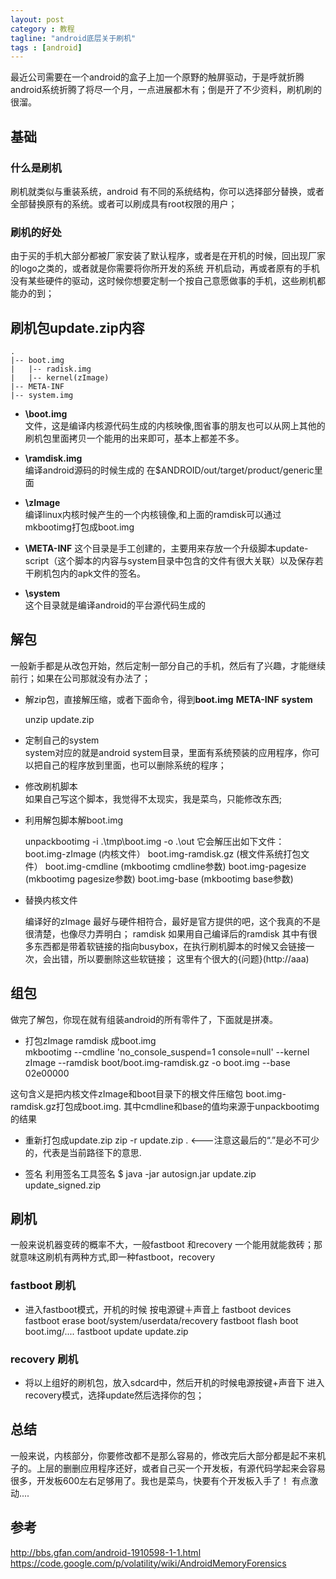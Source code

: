 ```yaml
---
layout: post
category : 教程 
tagline: "android底层关于刷机"
tags : [android]
---
```


  最近公司需要在一个android的盒子上加一个原野的触屏驱动，于是呼就折腾android系统折腾了将尽一个月，一点进展都木有；倒是开了不少资料，刷机刷的很溜。

## 基础

### 什么是刷机 
刷机就类似与重装系统，android 有不同的系统结构，你可以选择部分替换，或者全部替换原有的系统。或者可以刷成具有root权限的用户；
### 刷机的好处
由于买的手机大部分都被厂家安装了默认程序，或者是在开机的时候，回出现厂家的logo之类的，或者就是你需要将你所开发的系统 开机启动，再或者原有的手机没有某些硬件的驱动，这时候你想要定制一个按自己意愿做事的手机，这些刷机都能办的到；
##  刷机包update.zip内容
    .
    |-- boot.img
    |   |-- radisk.img
    |   |-- kernel(zImage)
    |-- META-INF
    |-- system.img

- **\boot.img**     
    文件，这是编译内核源代码生成的内核映像,图省事的朋友也可以从网上其他的刷机包里面拷贝一个能用的出来即可，基本上都差不多。
- **\ramdisk.img**  
    编译android源码的时候生成的  在$ANDROID/out/target/product/generic里面

- **\zImage**   
    编译linux内核时候产生的一个内核镜像,和上面的ramdisk可以通过mkbootimg打包成boot.img
  
- **\META-INF** 
    这个目录是手工创建的，主要用来存放一个升级脚本update-script（这个脚本的内容与system目录中包含的文件有很大关联）以及保存若干刷机包内的apk文件的签名。

- **\system**   
    这个目录就是编译android的平台源代码生成的
    
## 解包
 一般新手都是从改包开始，然后定制一部分自己的手机，然后有了兴趣，才能继续前行；如果在公司那就没有办法了；
- 解zip包，直接解压缩，或者下面命令，得到**boot.img** **META-INF** **system** 

    unzip update.zip    


- 定制自己的system  
  system对应的就是android system目录，里面有系统预装的应用程序，你可以把自己的程序放到里面，也可以删除系统的程序；

- 修改刷机脚本  
    如果自己写这个脚本，我觉得不太现实，我是菜鸟，只能修改东西;  
- 利用解包脚本解boot.img  

    unpackbootimg -i .\tmp\boot.img -o .\out
    它会解压出如下文件：
    boot.img-zImage (内核文件）
    boot.img-ramdisk.gz (根文件系统打包文件）
    boot.img-cmdline (mkbootimg cmdline参数)
    boot.img-pagesize (mkbootimg pagesize参数)
    boot.img-base (mkbootimg base参数)
    

- 替换内核文件  

   编译好的zImage 最好与硬件相符合，最好是官方提供的吧，这个我真的不是很清楚，也像尽力弄明白；
   ramdisk 如果用自己编译后的ramdisk 其中有很多东西都是带着软链接的指向busybox，在执行刷机脚本的时候又会链接一次，会出错，所以要删除这些软链接；
   这里有个很大的{问题}(http://aaa)

## 组包
 做完了解包，你现在就有组装android的所有零件了，下面就是拼凑。
- 打包zImage ramdisk 成boot.img    
mkbootimg --cmdline 'no_console_suspend=1 console=null' --kernel zImage --ramdisk boot/boot.img-ramdisk.gz -o boot.img --base 02e00000

这句含义是把内核文件zImage和boot目录下的根文件压缩包 boot.img-ramdisk.gz打包成boot.img.
其中cmdline和base的值均来源于unpackbootimg的结果

- 重新打包成update.zip
    zip -r update.zip .   <---注意这最后的“.”是必不可少的，代表是当前路径下的意思.   

- 签名 
    利用签名工具签名
    $ java -jar autosign.jar update.zip update_signed.zip


## 刷机
一般来说机器变砖的概率不大，一般fastboot 和recovery 一个能用就能救砖；那就意味这刷机有两种方式,即一种fastboot，recovery
### fastboot 刷机
 - 进入fastboot模式，开机的时候 按电源键＋声音上
    fastboot devices 
    fastboot erase boot/system/userdata/recovery
    fastboot flash boot boot.img/....
    fastboot update update.zip

    
   
### recovery 刷机
- 将以上组好的刷机包，放入sdcard中，然后开机的时候电源按键+声音下 进入recovery模式，选择update然后选择你的包；

## 总结
一般来说，内核部分，你要修改都不是那么容易的，修改完后大部分都是起不来机子的。上层的删删应用程序还好，或者自己买一个开发板，有源代码学起来会容易很多，开发板600左右足够用了。我也是菜鸟，快要有个开发板入手了！ 有点激动....

## 参考 
http://bbs.gfan.com/android-1910598-1-1.html
https://code.google.com/p/volatility/wiki/AndroidMemoryForensics
